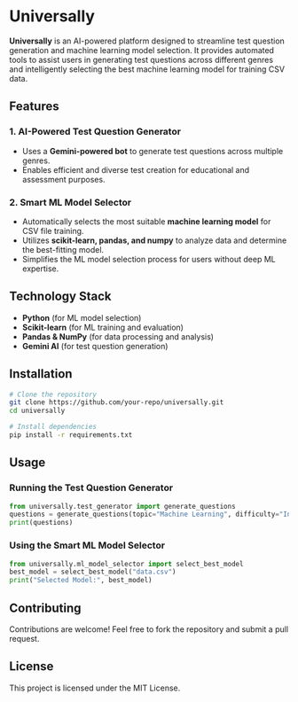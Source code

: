 # Universally

**Universally** is an AI-powered platform designed to streamline test question generation and machine learning model selection. It provides automated tools to assist users in generating test questions across different genres and intelligently selecting the best machine learning model for training CSV data.

## Features

### 1. **AI-Powered Test Question Generator**
- Uses a **Gemini-powered bot** to generate test questions across multiple genres.
- Enables efficient and diverse test creation for educational and assessment purposes.

### 2. **Smart ML Model Selector**
- Automatically selects the most suitable **machine learning model** for CSV file training.
- Utilizes **scikit-learn, pandas, and numpy** to analyze data and determine the best-fitting model.
- Simplifies the ML model selection process for users without deep ML expertise.

## Technology Stack
- **Python** (for ML model selection)
- **Scikit-learn** (for ML training and evaluation)
- **Pandas & NumPy** (for data processing and analysis)
- **Gemini AI** (for test question generation)

## Installation
```bash
# Clone the repository
git clone https://github.com/your-repo/universally.git
cd universally

# Install dependencies
pip install -r requirements.txt
```

## Usage
### Running the Test Question Generator
```python
from universally.test_generator import generate_questions
questions = generate_questions(topic="Machine Learning", difficulty="Intermediate")
print(questions)
```

### Using the Smart ML Model Selector
```python
from universally.ml_model_selector import select_best_model
best_model = select_best_model("data.csv")
print("Selected Model:", best_model)
```

## Contributing
Contributions are welcome! Feel free to fork the repository and submit a pull request.

## License
This project is licensed under the MIT License.
